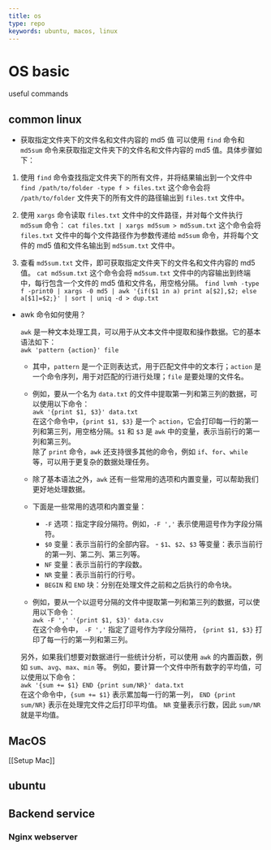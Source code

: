 ```yaml
---
title: os
type: repo
keywords: ubuntu, macos, linux
---
```


# OS basic

useful commands

## common linux

- 获取指定文件夹下的文件名和文件内容的 md5 值
  可以使用 `find` 命令和 `md5sum` 命令来获取指定文件夹下的文件名和文件内容的 md5 值。具体步骤如下：

1. 使用 `find` 命令查找指定文件夹下的所有文件，并将结果输出到一个文件中
   `find /path/to/folder -type f > files.txt`
   这个命令会将 `/path/to/folder` 文件夹下的所有文件的路径输出到 `files.txt` 文件中。

2. 使用 `xargs` 命令读取 `files.txt` 文件中的文件路径，并对每个文件执行 `md5sum` 命令：
   `cat files.txt | xargs md5sum > md5sum.txt`
   这个命令会将 `files.txt` 文件中的每个文件路径作为参数传递给 `md5sum` 命令，并将每个文件的 md5 值和文件名输出到 `md5sum.txt` 文件中。

3. 查看 `md5sum.txt` 文件，即可获取指定文件夹下的文件名和文件内容的 md5 值。
   `cat md5sum.txt`
   这个命令会将 `md5sum.txt` 文件中的内容输出到终端中，每行包含一个文件的 md5 值和文件名，用空格分隔。
   `find lvmh -type f -print0 | xargs -0 md5 | awk '{if($1 in a) print a[$2],$2; else a[$1]=$2;}' | sort | uniq -d > dup.txt`

- awk 命令如何使用？

  `awk` 是一种文本处理工具，可以用于从文本文件中提取和操作数据。它的基本语法如下：  
   `awk 'pattern {action}' file`

  - 其中，`pattern` 是一个正则表达式，用于匹配文件中的文本行；`action` 是一个命令序列，用于对匹配的行进行处理；`file` 是要处理的文件名。
  - 例如，要从一个名为 `data.txt` 的文件中提取第一列和第三列的数据，可以使用以下命令：  
     `awk '{print $1, $3}' data.txt`  
     在这个命令中，`{print $1, $3}` 是一个 `action`，它会打印每一行的第一列和第三列，用空格分隔。`$1` 和 `$3` 是 `awk` 中的变量，表示当前行的第一列和第三列。  
     除了 `print` 命令，`awk` 还支持很多其他的命令，例如 `if`、`for`、`while` 等，可以用于更复杂的数据处理任务。

  - 除了基本语法之外，`awk` 还有一些常用的选项和内置变量，可以帮助我们更好地处理数据。
  - 下面是一些常用的选项和内置变量：

    - `-F` 选项：指定字段分隔符。例如，`-F ','` 表示使用逗号作为字段分隔符。
    - `$0` 变量：表示当前行的全部内容。 - `$1`、`$2`、`$3` 等变量：表示当前行的第一列、第二列、第三列等。
    - `NF` 变量：表示当前行的字段数。
    - `NR` 变量：表示当前行的行号。
    - `BEGIN` 和 `END` 块：分别在处理文件之前和之后执行的命令块。

  - 例如，要从一个以逗号分隔的文件中提取第一列和第三列的数据，可以使用以下命令：  
     `awk -F ',' '{print $1, $3}' data.csv`  
     在这个命令中，
    `-F ','` 指定了逗号作为字段分隔符，
    `{print $1, $3}` 打印了每一行的第一列和第三列。

  另外，如果我们想要对数据进行一些统计分析，可以使用 `awk` 的内置函数，例如 `sum`、`avg`、`max`、`min` 等。
  例如，要计算一个文件中所有数字的平均值，可以使用以下命令：  
   `awk '{sum += $1} END {print sum/NR}' data.txt`  
   在这个命令中，`{sum += $1}` 表示累加每一行的第一列，
  `END {print sum/NR}` 表示在处理完文件之后打印平均值。
  `NR` 变量表示行数，因此 `sum/NR` 就是平均值。

## MacOS

[[Setup Mac]]

## ubuntu

## Backend service

### Nginx webserver

